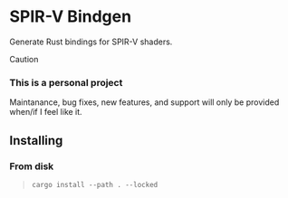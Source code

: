 # SPIR-V Bindgen

Generate Rust bindings for SPIR-V shaders.

> [!CAUTION] 
> ### This is a personal project
>
> Maintanance, bug fixes, new features, and support will only be provided when/if I feel like it.
>

## Installing 

### From disk

> `cargo install --path . --locked`
